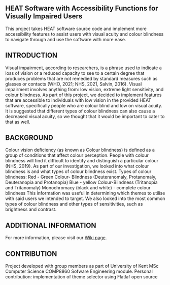 HEAT Software with Accessibility Functions for Visually Impaired Users
---------------------------------------------------------------------

This project takes HEAT software source code and implement more accessibility features to assist users with visual acuity and colour blindness to navigate through and use the software with more ease. 

INTRODUCTION
----------------------------------------------------------------------
Visual impairment, according to researchers, is a phrase used to indicate a loss of vision or a reduced capacity to see to a certain degree that produces problems that are not remedied by standard measures such as glasses or contacts (WHO, 2021; NHS, 2021, Salvin, 2016). Visual impairment involves anything from: low vision, extreme light sensitivity, and colour blindness. As part of this project, we decided to implement features that are accessible to individuals with low vision in the provided HEAT software, specifically people who are colour blind and low on visual acuity. It is suggested that different types of colour blindness can also cause a decreased visual acuity, so we thought that it would be important to cater to that as well.

BACKGROUND
------------------------------------------------------------------------
Colour vision deficiency (as known as Colour blindness) is defined as a group of conditions that affect colour perception. People with colour blindness will find it difficult to identify and distinguish a particular colour (NHS, 2019). As part of our investigation, we looked into what colour blindness is and what types of colour blindness exist. 
Types of colour blindness:
Red - Green Colour- Blindness (Deuteranomaly, Protanomaly, Deuteranopia and Protanopia)
Blue - yellow Colour-Blindness (Tritanopia and Tritanomaly)
Monochromacy (black and white) - complete colour blindness
This information was useful in determining which themes to utilise with said users we intended to target. We also looked into the most common types of colour blindness and other types of sensitivities, such as brightness and contrast. 

ADDITIONAL INFORMATION 
--------------------------------------------------------------------------
For more information, please visit our [Wiki page](https://git.cs.kent.ac.uk/comp8860/G4/-/wikis/Index). 

CONTRIBUTION 
--------------------------------------------------------------------------
Project developed with group members as part of University of Kent MSc Computer Science COMP8860 Sofware Engineering module. 
Personal contribution: implementation of theme selector using Flatlaf open source
